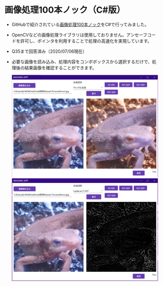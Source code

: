 # 画像処理100本ノック（C#版）

- GitHubで紹介されている[画像処理100本ノック](https://github.com/yoyoyo-yo/Gasyori100knock)をC#で行ってみました。

- OpenCVなどの画像処理ライブラリは使用しておりません。アンセーフコードを許可し、ポインタを利用することで処理の高速化を実現しています。

- Q35まで回答済み（2020/07/06現在）

- 必要な画像を読み込み、処理内容をコンボボックスから選択するだけで、処理後の結果画像を確認することができます。

  ![sample1](images/cap1.JPG)
  ![sample2](images/cap2.JPG)

  